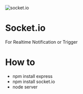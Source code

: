 ![socket.io](https://socket.io/images/logo.svg)
# Socket.io
For Realtime Notification or Trigger

# How to
- npm install express
- npm install socket.io
- node server